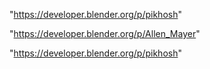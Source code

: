 "https://developer.blender.org/p/pikhosh"

 
"https://developer.blender.org/p/Allen_Mayer"


"https://developer.blender.org/p/pikhosh"


 
